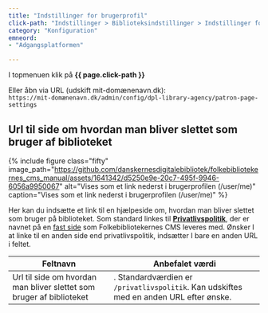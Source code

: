 ```yaml
---
title: "Indstillinger for brugerprofil"
click-path: "Indstillinger > Biblioteksindstillinger > Indstillinger for brugerprofil"
category: "Konfiguration"
emneord: 
- "Adgangsplatformen"

---
```


I topmenuen klik på **{{ page.click-path }}**

Eller åbn via URL (udskift mit-domænenavn.dk):\
`https://mit-domænenavn.dk/admin/config/dpl-library-agency/patron-page-settings`

## Url til side om hvordan man bliver slettet som bruger af biblioteket
{% include figure class="fifty" image_path="https://github.com/danskernesdigitalebibliotek/folkebibliotekernes_cms_manual/assets/1641342/d5250e9e-20c7-495f-9946-6056a9950067" alt="Vises som et link nederst i brugerprofilen (/user/me)" caption="Vises som et link nederst i brugerprofilen (/user/me)" %} 

Her kan du indsætte et link til en hjælpeside om, hvordan man bliver slettet som bruger på biblioteket. Som standard linkes til 
[**Privatlivspolitik**](https://danskernesdigitalebibliotek.github.io/folkebibliotekernes_cms_manual/main/indhold/privatlivspolitik/), der er navnet på en [fast side](https://danskernesdigitalebibliotek.github.io/folkebibliotekernes_cms_manual/main/indhold/faste-sider/) som Folkebibliotekernes CMS leveres med.
Ønsker I at linke til en anden side end privatlivspolitik, indsætter I bare en anden URL i feltet.

|Feltnavn|Anbefalet værdi|
|---|---|
|Url til side om hvordan man bliver slettet som bruger af biblioteket|. Standardværdien er `/privatlivspolitik`. Kan udskiftes med en anden URL efter ønske.|

